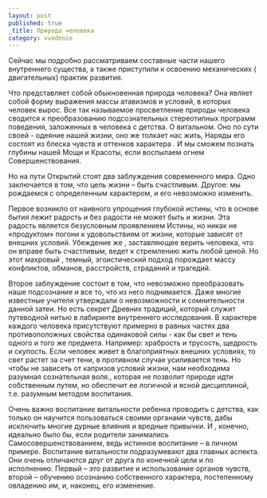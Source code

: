 ```yaml
---
layout: post
published: true
_title: Природа человека
category: vvedenie
---
```

Сейчас мы подробно рассматриваем составные части нашего внутреннего существа, а также приступили к освоению механических ( двигательных) практик развития.

Что представляет собой обыкновенная природа человека? Она являет собой форму выражения массы атавизмов и условий, в которых человек вырос. Все так называемое просветление природы человека сводится к преобразованию подсознательных стереотипных программ поведения, заложенных в человека с детства. 
О витальном. Оно по сути своей - одеяние нашей жизни, оно же толкает нас жить, Наряды его состоят из блеска чувств и оттенков характера . И мы сможем познать глубины нашей Мощи и Красоты, если воспылаем огнем Совершенствования.

Но на пути Открытий стоят два заблуждения современного мира. Одно заключается в том, что цель жизни – быть счастливым. Другое: мы рождаемся с определенным характером, и его невозможно изменить.

Первое возникло от наивного упрощения глубокой истины, что в основе бытия лежит радость и без радости не может быть и жизни. Эта радость является безусловным проявлением Истины, но никак не «продуктом» погони к удовольствиям от жизни, которые зависят от внешних условий. Убеждение же , заставляющее верить человека, что он вправе быть счастливым, ведет к стремлению жить любой ценой. Но этот махровый , темный, эгоистический подход порождает массу конфликтов, обманов, расстройств, страданий и трагедий.

Второе заблуждение состоит в том, что невозможно преобразовать наше подсознание и все то, что из него поднимается. Даже многие известные учителя утверждали о невозможности и сомнительности данной затеи.
Но есть секрет Древних традиций, который служит путеводной нитью в лабиринте внутреннего исследования. В характере каждого человека присутствуют примерно в равных частях два противоположных свойства одинаковой силы - как бы свет и тень одного и того же предмета. Например: храбрость и трусость, щедрость и скупость.
Если человек живет в благоприятных внешних условиях, то свет растет за счет тени, в противном случае усиливается тень. Но чтобы не зависеть от капризов условий жизни, нам необходима разумная сознательная воля., которая не позволит природе идти собственным путем, но обеспечит ее логичной и ясной дисциплиной, т.е. разумным методом воспитания.

Очень важно воспитание витальности ребенка проводить с детства, как только он научится пользоваться своими органами чувств, дабы исключить многие дурные влияния и вредные привычки. И , конечно, идеально было бы, если родители занимались Самосовершенствованием, ведь истинное воспитание – в личном примере.
Воспитание витальности подразумевают два главных аспекта. Они очень отличаются друг от друга по конечной цели и по исполнению. Первый – это развитие и использование органов чувств, второй – обучению осознанию собственного характера, постепенному овладению им, и, наконец, его изменение.